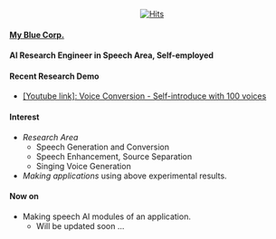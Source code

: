 <div align=center>


[![Hits](https://hits.seeyoufarm.com/api/count/incr/badge.svg?url=https%3A%2F%2Fgithub.com%2FAppleholic%2FAppleholic)](https://hits.seeyoufarm.com)


</div>

#### [My Blue Corp.](http://www.myblue.kr/) 

#### AI Research Engineer in Speech Area, Self-employed

#### Recent Research Demo
- [\[Youtube link\]: Voice Conversion - Self-introduce with 100 voices](https://www.youtube.com/watch?v=75mbRMB3-lE)

#### Interest
- *Research Area*
  - Speech Generation and Conversion
  - Speech Enhancement, Source Separation
  - Singing Voice Generation
- *Making applications* using above experimental results.

#### Now on
- Making speech AI modules of an application.
  - Will be updated soon ...
